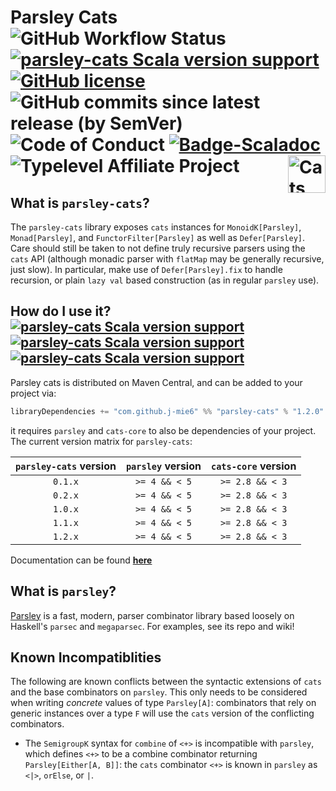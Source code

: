 # Parsley Cats ![GitHub Workflow Status](https://img.shields.io/github/actions/workflow/status/j-mie6/parsley-cats/ci.yml?branch=master) [![parsley-cats Scala version support](https://index.scala-lang.org/j-mie6/parsley-cats/parsley-cats/latest.svg)](https://index.scala-lang.org/j-mie6/parsley-cats/parsley-cats) [![GitHub license](https://img.shields.io/github/license/j-mie6/parsley-cats.svg)](https://github.com/j-mie6/parsley-cats/blob/master/LICENSE) ![GitHub commits since latest release (by SemVer)](https://img.shields.io/github/commits-since/j-mie6/parsley-cats/latest) ![Code of Conduct](https://img.shields.io/badge/Code%20of%20Conduct-Scala-blue.svg) [![Badge-Scaladoc]][Link-Scaladoc] ![Typelevel Affiliate Project](https://img.shields.io/badge/typelevel-affiliate%20project-FFB4B5.svg) <a href="https://typelevel.org/cats/"><img src="https://typelevel.org/cats/img/cats-badge.svg" height="60px" align="right" alt="Cats friendly" /></a>

## What is `parsley-cats`?
The `parsley-cats` library exposes `cats` instances for `MonoidK[Parsley]`, `Monad[Parsley]`, and `FunctorFilter[Parsley]` as well as `Defer[Parsley]`.
Care should still be taken to not define truly recursive parsers using the `cats` API (although monadic parser with `flatMap`
may be generally recursive, just slow). In particular, make use of `Defer[Parsley].fix`
to handle recursion, or plain `lazy val` based construction (as in regular `parsley` use).

## How do I use it? [![parsley-cats Scala version support](https://index.scala-lang.org/j-mie6/parsley-cats/parsley-cats/latest-by-scala-version.svg?platform=jvm)](https://index.scala-lang.org/j-mie6/parsley-cats/parsley-cats) [![parsley-cats Scala version support](https://index.scala-lang.org/j-mie6/parsley-cats/parsley-cats/latest-by-scala-version.svg?platform=sjs1)](https://index.scala-lang.org/j-mie6/parsley-cats/parsley-cats) [![parsley-cats Scala version support](https://index.scala-lang.org/j-mie6/parsley-cats/parsley-cats/latest-by-scala-version.svg?platform=native0.4)](https://index.scala-lang.org/j-mie6/parsley-cats/parsley-cats)

Parsley cats is distributed on Maven Central, and can be added to your project via:

```scala
libraryDependencies += "com.github.j-mie6" %% "parsley-cats" % "1.2.0"
```

it requires `parsley` and `cats-core` to also be dependencies of your project. The current version
matrix for `parsley-cats`:

| `parsley-cats` version | `parsley` version | `cats-core` version |
| :--------------------: | :---------------: | :-----------------: |
| `0.1.x`                | `>= 4 && < 5`     | `>= 2.8 && < 3`     |
| `0.2.x`                | `>= 4 && < 5`     | `>= 2.8 && < 3`     |
| `1.0.x`                | `>= 4 && < 5`     | `>= 2.8 && < 3`     |
| `1.1.x`                | `>= 4 && < 5`     | `>= 2.8 && < 3`     |
| `1.2.x`                | `>= 4 && < 5`     | `>= 2.8 && < 3`     |

Documentation can be found [**here**][Link-Scaladoc]

## What is `parsley`?

[Parsley](https://github.com/j-mie6/parsley) is a fast, modern, parser combinator library based loosely on Haskell's `parsec` and
`megaparsec`. For examples, see its repo and wiki!

## Known Incompatiblities
The following are known conflicts between the syntactic extensions of `cats` and the base combinators on `parsley`. This only needs to be considered when writing _concrete_ values of type `Parsley[A]`: combinators that rely on generic instances over a type `F` will use the `cats` version of the conflicting combinators.

* The `SemigroupK` syntax for `combine` of `<+>` is incompatible with `parsley`, which defines
  `<+>` to be a combine combinator returning `Parsley[Either[A, B]]`: the `cats` combinator `<+>` is known in `parsley` as `<|>`, `orElse`, or `|`.


<!-- examples should go here, but <+> conflicts between parsley and cats,
     which makes examples difficult... -->

<!-- Badges and Links -->


[Link-Scaladoc]: https://javadoc.io/doc/com.github.j-mie6/parsley-cats_2.13/latest/index.html

[Badge-Scaladoc]: https://img.shields.io/badge/documentation-available-green
